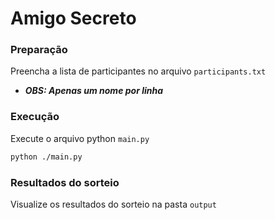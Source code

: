 # Amigo Secreto

### Preparação
Preencha a lista de participantes no arquivo `participants.txt`
 - ***OBS: Apenas um nome por linha***

### Execução
Execute o arquivo python `main.py`

```bash
python ./main.py
```

### Resultados do sorteio
Visualize os resultados do sorteio na pasta `output`